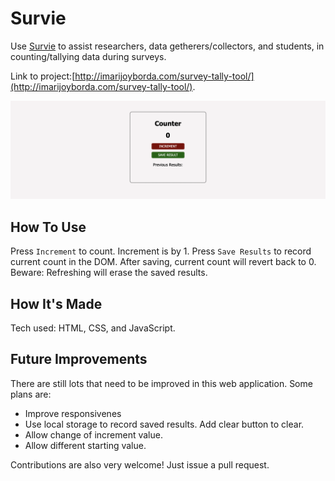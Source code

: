 # Survie 

Use [Survie](http://imarijoyborda.com/survey-tally-tool/) to assist researchers, data getherers/collectors, and students, in counting/tallying data during surveys.  

Link to project:[http://imarijoyborda.com/survey-tally-tool/](http://imarijoyborda.com/survey-tally-tool/). 

![Screenshot of Site - 1](assets/readme/readme-1.png)

## How To Use
Press `Increment` to count. Increment is by 1. Press `Save Results` to record current count in the DOM. After saving, current count will revert back to 0. Beware: Refreshing will erase the saved results.

## How It's Made
Tech used: HTML, CSS, and JavaScript.

## Future Improvements
There are still lots that need to be improved in this web application. Some plans are:
* Improve responsivenes
* Use local storage to record saved results. Add clear button to clear.
* Allow change of increment value. 
* Allow different starting value.

Contributions are also very welcome! Just issue a pull request.